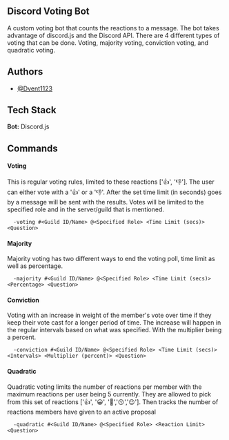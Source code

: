 ## Discord Voting Bot

A custom voting bot that counts the reactions to a message.
The bot takes advantage of discord.js and the Discord API. There
are 4 different types of voting that can be done. Voting, majority voting,
 conviction voting, and quadratic voting.


## Authors

- [@Dvent1123](https://www.github.com/Dvent1123)

## Tech Stack

**Bot:** Discord.js


## Commands

#### Voting

This is regular voting rules, limited to these reactions ['👍', '👎']. The user can either
vote with a '👍' or a '👎'. After the set time limit (in seconds) goes by a message will be sent with the results.
Votes will be limited to the specified role and in the server/guild that is mentioned.

```http
  -voting #<Guild ID/Name> @<Specified Role> <Time Limit (secs)> <Question>
```

#### Majority

Majority voting has two different ways to end the voting poll, time limit as well as percentage. 

```http
  -majority #<Guild ID/Name> @<Specified Role> <Time Limit (secs)> <Percentage> <Question>
```

#### Conviction

Voting with an increase in weight of the member's vote over time if they keep their vote
cast for a longer period of time. The
increase will happen in the regular intervals based on what was specified. With 
the multiplier being a percent. 

```http
  -conviction #<Guild ID/Name> @<Specified Role> <Time Limit (secs)> <Intervals> <Multiplier (percent)> <Question>
```

#### Quadratic

Quadratic voting limits the number of reactions per member with the maximum reactions per user being 5 currently. 
They are allowed to pick from this set of reactions ['👍', '😀', '🤠','😗','😉']. Then tracks the number
of reactions members have given to an active proposal

```http
  -quadratic #<Guild ID/Name> @<Specified Role> <Reaction Limit> <Question>
```
